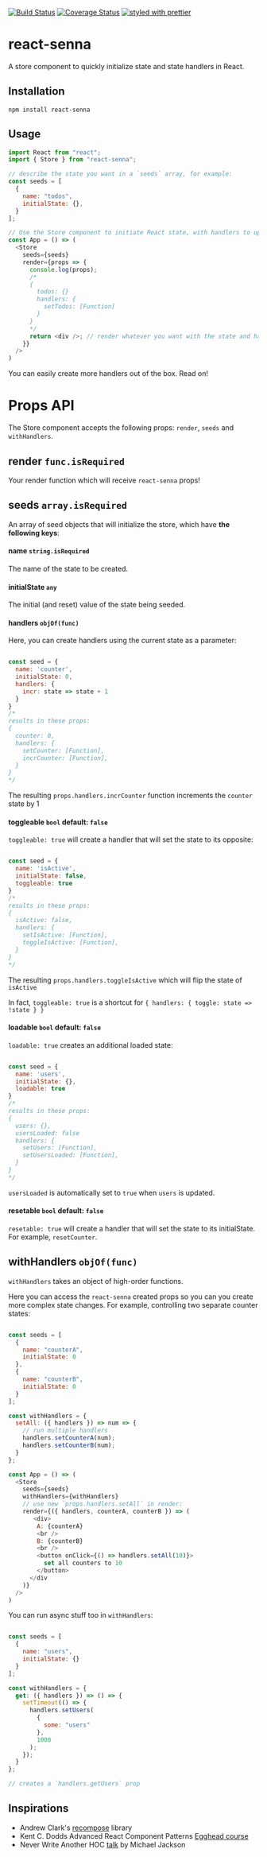 [![Build Status](https://travis-ci.org/collardeau/react-senna.svg?branch=master)](https://travis-ci.org/collardeau/react-senna)
[![Coverage Status](https://coveralls.io/repos/github/collardeau/react-senna/badge.svg?branch=master)](https://coveralls.io/github/collardeau/react-senna?branch=master)
[![styled with prettier](https://img.shields.io/badge/styled_with-prettier-ff69b4.svg)](https://github.com/prettier/prettier)

# react-senna

A store component to quickly initialize state and state handlers in React.

## Installation

`npm install react-senna`

## Usage

```javascript
import React from "react";
import { Store } from "react-senna";

// describe the state you want in a `seeds` array, for example:
const seeds = [
  {
    name: "todos",
    initialState: {},
  }
];

// Use the Store component to initiate React state, with handlers to update that state
const App = () => (
  <Store
    seeds={seeds}
    render={props => {
      console.log(props);
      /*
      {
        todos: {}
        handlers: {
          setTodos: [Function]
        }
      }
      */
      return <div />; // render whatever you want with the state and handler you just created!
    }}
  />
)

```

You can easily create more handlers out of the box. Read on!

# Props API

The Store component accepts the following props: `render`, `seeds` and `withHandlers`.

## render `func.isRequired`

Your render function which will receive `react-senna` props!

## seeds `array.isRequired`

An array of seed objects that will initialize the store, which have **the following keys**:

#### name `string.isRequired`

The name of the state to be created.

#### initialState `any`

The initial (and reset) value of the state being seeded.

#### handlers `objOf(func)`

Here, you can create handlers using the current state as a parameter:

```javascript

const seed = {
  name: 'counter',
  initialState: 0,
  handlers: {
    incr: state => state + 1
  }
}
/*
results in these props:
{
  counter: 0,
  handlers: {
    setCounter: [Function],
    incrCounter: [Function],
  }
}
*/

```
The resulting `props.handlers.incrCounter` function increments the `counter` state by 1

#### toggleable `bool` default: `false`

`toggleable: true` will create a handler that will set the state to its opposite:

```javascript

const seed = {
  name: 'isActive',
  initialState: false,
  toggleable: true
}
/*
results in these props:
{
  isActive: false,
  handlers: {
    setIsActive: [Function],
    toggleIsActive: [Function],
  }
}
*/

```

The resulting `props.handlers.toggleIsActive` which will flip the state of `isActive`

In fact, `toggleable: true` is a shortcut for `{ handlers: { toggle: state => !state } }`

#### loadable `bool` default: `false`

`loadable: true` creates an additional loaded state:

```javascript

const seed = {
  name: 'users',
  initialState: {},
  loadable: true
}
/*
results in these props:
{
  users: {},
  usersLoaded: false
  handlers: {
    setUsers: [Function],
    setUsersLoaded: [Function],
  }
}
*/

```

`usersLoaded` is automatically set to `true` when `users` is updated.


#### resetable `bool` default: `false`

`resetable: true` will create a handler that will set the state to its initialState. For example, `resetCounter`.

## withHandlers `objOf(func)`

`withHandlers` takes an object of high-order functions.

Here you can access the `react-senna` created props so you can you create more complex state changes.
For example, controlling two separate counter states:

```javascript

const seeds = [
  {
    name: "counterA",
    initialState: 0
  },
  {
    name: "counterB",
    initialState: 0
  }
];

const withHandlers = {
  setAll: ({ handlers }) => num => {
    // run multiple handlers
    handlers.setCounterA(num);
    handlers.setCounterB(num);
  }
};

const App = () => (
  <Store
    seeds={seeds}
    withHandlers={withHandlers}
    // use new `props.handlers.setAll` in render:
    render={({ handlers, counterA, counterB }) => (
       <div>
        A: {counterA}
        <br />
        B: {counterB}
        <br />
        <button onClick={() => handlers.setAll(10)}>
          set all counters to 10
        </button>
      </div
    )}
  />
)
```

You can run async stuff too in `withHandlers`:

```javascript

const seeds = [
  {
    name: "users",
    initialState: {}
  }
];

const withHandlers = {
  get: ({ handlers }) => () => {
    setTimeout(() => {
      handlers.setUsers(
        {
          some: "users"
        },
        1000
      );
    });
  }
};

// creates a `handlers.getUsers` prop

```

## Inspirations

- Andrew Clark's [recompose](https://github.com/acdlite/recompose) library
- Kent C. Dodds Advanced React Component Patterns [Egghead course](https://egghead.io/courses/advanced-react-component-patterns)
- Never Write Another HOC [talk](https://www.youtube.com/watch?v=BcVAq3YFiuc) by Michael Jackson 



